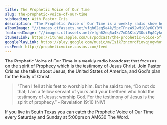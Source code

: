 ```yaml
---
title: The Prophetic Voice of Our Time
slug: the-prophetic-voice-of-our-time
subHeading: With Pastor Cris
description: "The Prophetic Voice of Our Time is a weekly radio show hosted by Pastor Cristina Sosso. It airs every weekend on AM 630 the Word in South Texas. Join Pastor Cris as she covers a wide range of topics including: The United States of America, prophecy, developing a relationship with Jesus and more."
albumImage: "//images.ctfassets.net/vfgh62eq5a4k/5pcTFnzW92wMi88y6OY0YU/261f0f4d99d41206fb9da9d7d97d86d1/download.jpg"
featuredImage: "//images.ctfassets.net/vfgh62eq5a4k/7mDAKtqV3OoiEqACykoIa6/4a6d3277b9deb857b30f5735771303fa/59de700b69f6bf000143ec7d_IMG_4878-as-Smart-Object-1-smaller-compressor.jpg"
itunesLink: https://itunes.apple.com/us/podcast/the-prophetic-voice-of-our-time/id1036387563
googlePlayLink: https://play.google.com/music/m/Isik7zncmrdfiovqjogwhofpnam?t=The_Prophetic_Voice_of_Our_Time
rssFeed: http://propheticvoice.castos.com/feed
---
```

The Prophetic Voice of Our Time is a weekly radio broadcast that focuses on the spirit of Prophecy which is the testimony of Jesus Christ. Join Pastor Cris as she talks about Jesus, the United States of America, and God's plan for the Body of Christ.

> "Then I fell at his feet to worship him. But he said to me, “Do not do that; I am a fellow servant of yours and your brethren who hold the testimony of Jesus; worship God. For the testimony of Jesus is the spirit of prophecy.” - Revelation 19:10 (NIV)

If you live in South Texas you can catch the Prophetic Voice of Our Time every Saturday and Sunday at 5:00pm on AM630 The Word.


